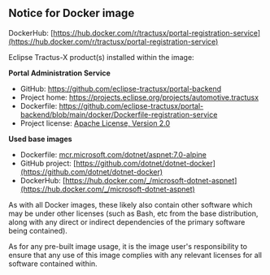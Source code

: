## Notice for Docker image

DockerHub: [https://hub.docker.com/r/tractusx/portal-registration-service](https://hub.docker.com/r/tractusx/portal-registration-service)

Eclipse Tractus-X product(s) installed within the image:

__Portal Administration Service__

- GitHub: https://github.com/eclipse-tractusx/portal-backend
- Project home: https://projects.eclipse.org/projects/automotive.tractusx
- Dockerfile: https://github.com/eclipse-tractusx/portal-backend/blob/main/docker/Dockerfile-registration-service
- Project license: [Apache License, Version 2.0](https://github.com/eclipse-tractusx/portal-backend/blob/main/LICENSE)

__Used base images__

- Dockerfile: [mcr.microsoft.com/dotnet/aspnet:7.0-alpine](https://github.com/dotnet/dotnet-docker/blob/main/src/aspnet/7.0/alpine3.17/amd64/Dockerfile)
- GitHub project: [https://github.com/dotnet/dotnet-docker](https://github.com/dotnet/dotnet-docker)
- DockerHub: [https://hub.docker.com/_/microsoft-dotnet-aspnet](https://hub.docker.com/_/microsoft-dotnet-aspnet)

As with all Docker images, these likely also contain other software which may be under other licenses (such as Bash, etc from the base distribution, along with any direct or indirect dependencies of the primary software being contained).

As for any pre-built image usage, it is the image user's responsibility to ensure that any use of this image complies with any relevant licenses for all software contained within.
